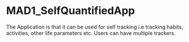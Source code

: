 # MAD1_SelfQuantifiedApp
The Application is that it can be used for self tracking i.e tracking habits, activities, other life parameters etc. Users can have multiple trackers. 
